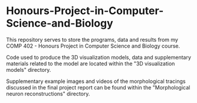 # Honours-Project-in-Computer-Science-and-Biology

This repository serves to store the programs, data and results from my COMP 402 - Honours Project in Computer Science and Biology course. 

Code used to produce the 3D visualization models, data and supplementary materials related to the model are located within the "3D visualization models" directory. 

Supplementary example images and videos of the morphological tracings discussed in the final project report can be found within the "Morphological neuron reconstructions" directory. 
